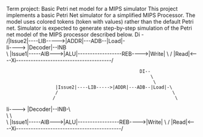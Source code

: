 Term project: Basic Petri net model for a MIPS simulator
This project implements a basic Petri Net simulator for a simplified MIPS Processor.
The model uses colored tokens (token with values) rather than the default Petri net.
Simulator is expected to generate step-by-step simulation of the Petri net model of the MIPS processor described below.
                                                     Di -\
                      /|Issue2|----LIB----->|ADDR|---ADB--|Load|-\
Ii----> |Decoder|--INB                                            \
                    \ \|Issue1|-----AIB--->|ALU|------------------REB---->|Write|
                     \                                                      /
                      \|Read|<----Xi---------------------------------------/
                      
                                                     DI--
                                                         \
                                                          \
                      |Issue2|----LIB----->|ADDR|---ADB--|Load|-\
                      /                                          \
                     /                                            \
Ii----> |Decoder|--INB-\                                           \
                    \   \                                           \
                     \    |Issue1|-----AIB--->|ALU|-----------------REB---->|Write| 
                      \                                                       /
                     |Read|<----Xi-------------------------------------------/
